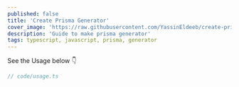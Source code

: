 ```yaml
---
published: false
title: 'Create Prisma Generator'
cover_image: 'https://raw.githubusercontent.com/YassinEldeeb/create-prisma-generator/main/images/banner.png'
description: 'Guide to make prisma generator'
tags: typescript, javascript, prisma, generator
---
```


See the Usage below 👇

```ts
// code/usage.ts
```
